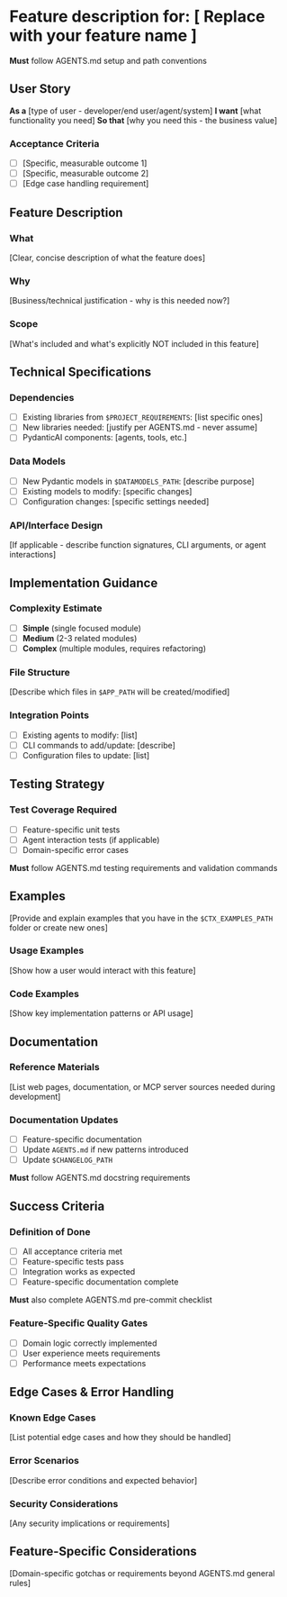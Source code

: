 # Feature description for: [ Replace with your feature name ]

**Must** follow AGENTS.md setup and path conventions

## User Story

**As a** [type of user - developer/end user/agent/system]
**I want** [what functionality you need]
**So that** [why you need this - the business value]

### Acceptance Criteria

- [ ] [Specific, measurable outcome 1]
- [ ] [Specific, measurable outcome 2]
- [ ] [Edge case handling requirement]

## Feature Description

### What

[Clear, concise description of what the feature does]

### Why

[Business/technical justification - why is this needed now?]

### Scope

[What's included and what's explicitly NOT included in this feature]

## Technical Specifications

### Dependencies

- [ ] Existing libraries from `$PROJECT_REQUIREMENTS`: [list specific ones]
- [ ] New libraries needed: [justify per AGENTS.md - never assume]
- [ ] PydanticAI components: [agents, tools, etc.]

### Data Models

- [ ] New Pydantic models in `$DATAMODELS_PATH`: [describe purpose]
- [ ] Existing models to modify: [specific changes]
- [ ] Configuration changes: [specific settings needed]

### API/Interface Design

[If applicable - describe function signatures, CLI arguments, or agent interactions]

## Implementation Guidance

### Complexity Estimate

- [ ] **Simple** (single focused module)
- [ ] **Medium** (2-3 related modules)
- [ ] **Complex** (multiple modules, requires refactoring)

### File Structure

[Describe which files in `$APP_PATH` will be created/modified]

### Integration Points

- [ ] Existing agents to modify: [list]
- [ ] CLI commands to add/update: [describe]
- [ ] Configuration files to update: [list]

## Testing Strategy

### Test Coverage Required

- [ ] Feature-specific unit tests
- [ ] Agent interaction tests (if applicable)
- [ ] Domain-specific error cases

**Must** follow AGENTS.md testing requirements and validation commands

## Examples

[Provide and explain examples that you have in the `$CTX_EXAMPLES_PATH` folder or create new ones]

### Usage Examples

[Show how a user would interact with this feature]

### Code Examples

[Show key implementation patterns or API usage]

## Documentation

### Reference Materials

[List web pages, documentation, or MCP server sources needed during development]

### Documentation Updates

- [ ] Feature-specific documentation
- [ ] Update `AGENTS.md` if new patterns introduced
- [ ] Update `$CHANGELOG_PATH`

**Must** follow AGENTS.md docstring requirements

## Success Criteria

### Definition of Done

- [ ] All acceptance criteria met
- [ ] Feature-specific tests pass
- [ ] Integration works as expected
- [ ] Feature-specific documentation complete

**Must** also complete AGENTS.md pre-commit checklist

### Feature-Specific Quality Gates

- [ ] Domain logic correctly implemented
- [ ] User experience meets requirements
- [ ] Performance meets expectations

## Edge Cases & Error Handling

### Known Edge Cases

[List potential edge cases and how they should be handled]

### Error Scenarios

[Describe error conditions and expected behavior]

### Security Considerations

[Any security implications or requirements]

## Feature-Specific Considerations

[Domain-specific gotchas or requirements beyond AGENTS.md general rules]
